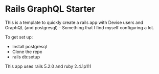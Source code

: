 # Rails GraphQL Starter

This is a template to quickly create a rails app with Devise users and GraphQL (and postgresql) - Something that I find myself configuring a lot.

To get set up:
- Install postgresql
- Clone the repo
- rails db:setup

This app uses rails 5.2.0 and ruby 2.4.1p111
